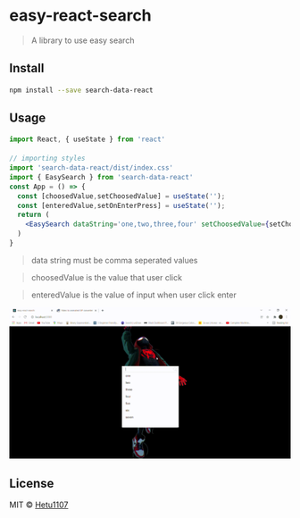 # easy-react-search

> A library to use easy search



## Install

```bash
npm install --save search-data-react
```

## Usage

```jsx
import React, { useState } from 'react'

// importing styles
import 'search-data-react/dist/index.css'
import { EasySearch } from 'search-data-react'
const App = () => {
  const [choosedValue,setChoosedValue] = useState(''); 
  const [enteredValue,setOnEnterPress] = useState('');
  return (
    <EasySearch dataString='one,two,three,four' setChoosedValue={setChoosedValue} setOnEnterPress={setOnEnterPress}/>
  )
}
```
>data string must be comma seperated values

>choosedValue is the value that user click

>enteredValue is the value of input when user click enter

![](hetu.gif)
## License

MIT © [Hetu1107](https://github.com/Hetu1107)
